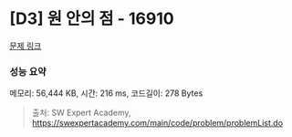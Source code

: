 # [D3] 원 안의 점 - 16910 

[문제 링크](https://swexpertacademy.com/main/code/problem/problemDetail.do?contestProbId=AYcllbDqUVgDFASR) 

### 성능 요약

메모리: 56,444 KB, 시간: 216 ms, 코드길이: 278 Bytes



> 출처: SW Expert Academy, https://swexpertacademy.com/main/code/problem/problemList.do